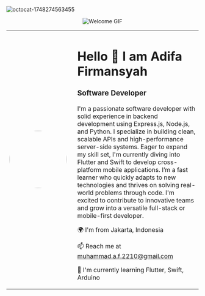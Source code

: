 ![octocat-1748274563455](https://github.com/user-attachments/assets/425563b0-f70e-483a-8d36-b1c7b53707b4)<p align="center">
  <img src="https://user-images.githubusercontent.com/74038190/225813708-98b745f2-7d22-48cf-9150-083f1b00d6c9.gif" alt="Welcome GIF" />
</p>

<table>
  <tr>
    <td>
      <!-- Replace the image URL with your actual profile picture -->
      <img src="![octocat-1748274563455](https://github.com/user-attachments/assets/de91a9a4-7bb3-4c55-8f53-d25619f6b837)" width="150" style="border-radius: 50%;" />
    </td>
    <td style="padding-left: 20px;">
      <h1>Hello 👋 I am Adifa Firmansyah</h1>
      <h3>Software Developer</h3>
      <p>
        I'm a passionate software developer with solid experience in backend development using Express.js, Node.js, and Python. I specialize in building clean, scalable APIs and high-performance server-side systems. Eager to expand my skill set, I'm currently diving into Flutter and Swift to develop cross-platform mobile applications. I’m a fast learner who quickly adapts to new technologies and thrives on solving real-world problems through code. I'm excited to contribute to innovative teams and grow into a versatile full-stack or mobile-first developer.
      </p>
      <p>🌍 I'm from Jakarta, Indonesia</p>
      <p>📫 Reach me at <a href="mailto:muhammad.a.f.2210@gmail.com">muhammad.a.f.2210@gmail.com</a></p>
      <p>🌱 I'm currently learning Flutter, Swift, Arduino</p>
    </td>
  </tr>
</table>


